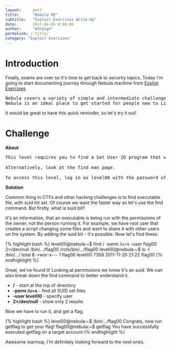 ```yaml
---
layout:     post
title:      "Nebula 00"
subtitle:   "Exploit Exercises Write-Up"
date:       2017-06-05 0:00:00
author:     "W3ndige"
permalink: /:title/
category: "Exploit Exercises"
---
```


<h1>Introduction</h1>

<p>Finally, exams are over so it's time to get back to security topics. Today I'm going to start documenting journey through Nebula machine from <a href="https://exploit-exercises.com/">Exploit Exercises</a>. </p>

<pre>
Nebula covers a variety of simple and intermediate challenges that cover Linux privilege escalation, common scripting language issues, and file system race conditions.
Nebula is an ideal place to get started for people new to Linux exploitation.
</pre>

<p>It would be great to have this quick reminder, so let's try it out! </p>

<h1>Challenge</h1>

<p><b>About</b></p>

<pre>
This level requires you to find a Set User ID program that will run as the “flag00” account. You could also find this by carefully looking in top level directories in / for suspicious looking directories.

Alternatively, look at the find man page.

To access this level, log in as level00 with the password of level00.
</pre>

<p><b>Solution</b></p>

<p>Common thing in CTFs and other hacking challenges is to find executable file, with suid bit set. Of course we want the faster way so let's use the find command. But firstly, what is suid bit? </p>

<p>It's an information, that an executable is being run with the permissions of the owner, not the person running it. For example, we have root user that creates a script changing some files and want to share it with other users on the system. By adding the suid bit - it's possible. Now let's find these.  </p>

{% highlight bash %}
level00@nebula:~$ find / -perm /u=s -user flag00 2>/dev/null
/bin/.../flag00
/rofs/bin/.../flag00
level00@nebula:~$ ls -l /bin/.../
total 8
-rwsr-x--- 1 flag00 level00 7358 2011-11-20 21:22 flag00
{% endhighlight %}

<p>Great, we've found it! Looking at permissions we know it's an suid. We can also break down the find command to better understand it.  </p>

<ul>
  <li><b>/</b> - start at the top of directory</li>
  <li><b>-perm /u=s</b> - find all SUID set files</li>
  <li><b>-user level00</b> - specify user </li>
  <li><b>2>/dev/null</b> - show only 2 results</li>
</ul>

<p>Now we have to run it, and get a flag.</p>

{% highlight bash %}
level00@nebula:~$ /bin/.../flag00
Congrats, now run getflag to get your flag!
flag00@nebula:~$ getflag
You have successfully executed getflag on a target account
{% endhighlight %}

<p>Awesome warmup, I'm definitely looking forward to the next ones.</p>
